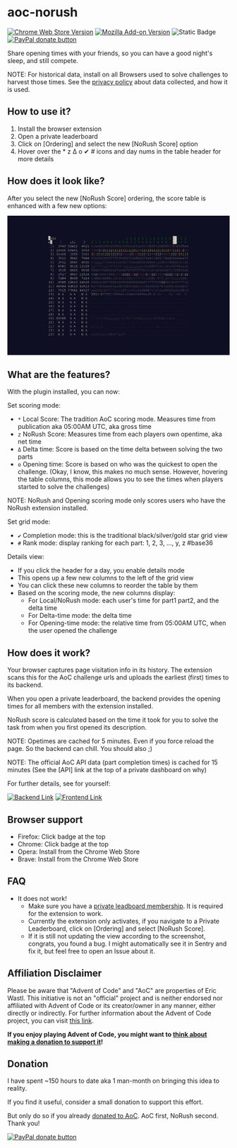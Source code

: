 # aoc-norush

[![Chrome Web Store Version](https://img.shields.io/chrome-web-store/v/kappjecebnaijcnggpalchijopjjiogp?style=for-the-badge)](https://chromewebstore.google.com/detail/aoc-norush-extension/kappjecebnaijcnggpalchijopjjiogp)
[![Mozilla Add-on Version](https://img.shields.io/amo/v/aoc-norush-extension?style=for-the-badge)](https://addons.mozilla.org/en-US/firefox/addon/aoc-norush-extension/)
![Static Badge](https://img.shields.io/badge/-TBD-red?label=Safari%20Extension&style=for-the-badge)
[![PayPal donate button](https://img.shields.io/badge/paypal-donate-yellow.svg?style=for-the-badge)](https://www.paypal.com/donate/?business=XVU35R3EPXQK2&no_recurring=0&currency_code=USD)

Share opening times with your friends, so you can have a good night's sleep, and still compete.

NOTE: For historical data, install on all Browsers used to solve challenges to harvest those times. See the [privacy policy](PRIVACY.md) about data collected, and how it is used.

## How to use it?

1. Install the browser extension
2. Open a private leaderboard
3. Click on [Ordering] and select the new [NoRush Score] option
4. Hover over the * z Δ o ✔ # icons and day nums in the table header for more details

## How does it look like?

After you select the new [NoRush Score] ordering, the score table is enhanced with a few new options:

![Enhanced dashboard](.resources/demo.png?raw=true "Enhanced dashboard")

## What are the features?

With the plugin installed, you can now:

Set scoring mode:
- `*` Local Score: The tradition AoC scoring mode. Measures time from publication aka 05:00AM UTC, aka gross time
- `z` NoRush Score: Measures time from each players own opentime, aka net time
- `Δ` Delta time: Score is based on the time delta between solving the two parts
- `o` Opening time: Score is based on who was the quickest to open the challenge. (Okay, I know, this makes no much sense. However, hovering the table columns, this mode allows you to see the times when players started to solve the challenges)

NOTE: NoRush and Opening scoring mode only scores users who have the NoRush extension installed.

Set grid mode:
- `✔` Completion mode: this is the traditional black/silver/gold star grid view
- `#` Rank mode: display ranking for each part: 1, 2, 3, ..., y, z  #base36

Details view:
- If you click the header for a day, you enable details mode
- This opens up a few new columns to the left of the grid view
- You can click these new columns to reorder the table by them
- Based on the scoring mode, the new columns display:
  - For Local/NoRush mode: each user's time for part1 part2, and the delta time
  - For Delta-time mode: the delta time
  - For Opening-time mode: the relative time from 05:00AM UTC, when the user opened the challenge

## How does it work?

Your browser captures page visitation info in its history. The extension scans this for the AoC challenge urls and uploads the earliest (first) times to its backend.

When you open a private leaderboard, the backend provides the opening times for all members with the extension installed.

NoRush score is calculated based on the time it took for you to solve the task from when you first opened its description.

NOTE: Opetimes are cached for 5 minutes. Even if you force reload the page. So the backend can chill. You should also ;)

NOTE: The official AoC API data (part completion times) is cached for 15 minutes (See the [API] link at the top of a private dashboard on why)

For further details, see for yourself:

[![Backend Link](https://img.shields.io/badge/backend-source-blue?style=for-the-badge)](https://github.com/vhermecz/aoc-norush-backend)
[![Frontend Link](https://img.shields.io/badge/browser_extension-source-blue?style=for-the-badge)](https://github.com/vhermecz/aoc-norush-browserext)

## Browser support

- Firefox: Click badge at the top
- Chrome: Click badge at the top
- Opera: Install from the Chrome Web Store
- Brave: Install from the Chrome Web Store

## FAQ

- It does not work!
  - Make sure you have a [private leadboard membership](https://adventofcode.com/2023/leaderboard/private). It is required for the extension to work.
  - Currently the extension only activates, if you navigate to a Private Leaderboard, click on [Ordering] and select [NoRush Score].
  - If it is still not updating the view according to the screenshot, congrats, you found a bug. I might automatically see it in Sentry and fix it, but feel free to open an Issue about it.

## Affiliation Disclaimer

Please be aware that "Advent of Code" and "AoC" are properties of Eric Wastl.
This initiative is not an "official" project and is neither endorsed nor affiliated with Advent of Code or its creator/owner in any manner, either directly or indirectly.
For further information about the Advent of Code project, you can visit [this link](https://adventofcode.com/2023/about).

**If you enjoy playing Advent of Code, you might want to [think about making a donation to support it](https://adventofcode.com/support)!**

## Donation

I have spent ~150 hours to date aka 1 man-month on bringing this idea to reality.

If you find it useful, consider a small donation to support this effort.

But only do so if you already [donated to AoC](https://adventofcode.com/support). AoC first, NoRush second. Thank you!

[![PayPal donate button](https://img.shields.io/badge/paypal-donate-yellow.svg?style=for-the-badge)](https://www.paypal.com/donate/?business=XVU35R3EPXQK2&no_recurring=0&currency_code=USD)
